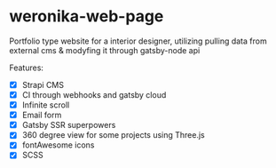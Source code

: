 # weronika-web-page
Portfolio type website for a interior designer, utilizing pulling data from external cms &amp; modyfing it through gatsby-node api

Features:
- [x] Strapi CMS
- [x] CI through webhooks and gatsby cloud
- [x] Infinite scroll
- [x] Email form
- [x] Gatsby SSR superpowers
- [x] 360 degree view for some projects using Three.js
- [x] fontAwesome icons
- [x] SCSS 
